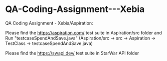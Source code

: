 # QA-Coding-Assignment---Xebia
QA Coding Assignment - Xebia/Aspiration:

Please find the https://aspiration.com/ test suite in Aspiration/src folder and Run "testcaseSpendAndSave.java" 
(Aspiration/src -> src -> Aspiration -> TestClass -> testcaseSpendAndSave.java)

Please find the https://swapi.dev/ test suite in StarWar API folder
